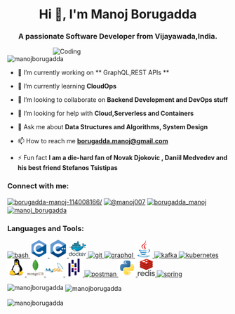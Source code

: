 <h1 align="center">Hi 👋, I'm Manoj Borugadda</h1>
<h3 align="center">A passionate Software Developer from Vijayawada,India.</h3>
<img align="right" alt="Coding" width="400" src="https://giphy.com/gifs/coding-engineering-anand-TilmLMmWrRYYHjLfub">

<p align="left"> <img src="https://komarev.com/ghpvc/?username=manojborugadda&label=Profile%20views&color=0e75b6&style=flat" alt="manojborugadda" /> </p>

- 🔭 I’m currently working on ** GraphQL,REST APIs **

- 🌱 I’m currently learning **CloudOps**

- 👯 I’m looking to collaborate on **Backend Development and DevOps stuff**

- 🤝 I’m looking for help with **Cloud,Serverless and Containers**

- 💬 Ask me about **Data Structures and Algorithms, System Design**

- 📫 How to reach me **borugadda.manoj@gmail.com**

- ⚡ Fun fact **I am a die-hard fan of Novak Djokovic , Daniil Medvedev and his best friend Stefanos Tsistipas**

<h3 align="left">Connect with me:</h3>
<p align="left">
<a href="https://linkedin.com/in/borugadda-manoj-114008166/" target="blank"><img align="center" src="https://raw.githubusercontent.com/rahuldkjain/github-profile-readme-generator/master/src/images/icons/Social/linked-in-alt.svg" alt="borugadda-manoj-114008166/" height="30" width="40" /></a>
<a href="https://hashnode.com/@manoj007" target="blank"><img align="center" src="https://raw.githubusercontent.com/rahuldkjain/github-profile-readme-generator/master/src/images/icons/Social/hashnode.svg" alt="@manoj007" height="30" width="40" /></a>
<a href="https://www.hackerrank.com/borugadda_manoj" target="blank"><img align="center" src="https://raw.githubusercontent.com/rahuldkjain/github-profile-readme-generator/master/src/images/icons/Social/hackerrank.svg" alt="borugadda_manoj" height="30" width="40" /></a>
<a href="https://www.leetcode.com/yesobu007" target="blank"><img align="center" src="https://raw.githubusercontent.com/rahuldkjain/github-profile-readme-generator/master/src/images/icons/Social/leet-code.svg" alt="manoj_borugadda" height="30" width="40" /></a>
</p>

<h3 align="left">Languages and Tools:</h3>
<p align="left"> <a href="https://www.gnu.org/software/bash/" target="_blank" rel="noreferrer"> <img src="https://www.vectorlogo.zone/logos/gnu_bash/gnu_bash-icon.svg" alt="bash" width="40" height="40"/> </a> <a href="https://www.cprogramming.com/" target="_blank" rel="noreferrer"> <img src="https://raw.githubusercontent.com/devicons/devicon/master/icons/c/c-original.svg" alt="c" width="40" height="40"/> </a> <a href="https://www.w3schools.com/cpp/" target="_blank" rel="noreferrer"> <img src="https://raw.githubusercontent.com/devicons/devicon/master/icons/cplusplus/cplusplus-original.svg" alt="cplusplus" width="40" height="40"/> </a> <a href="https://www.docker.com/" target="_blank" rel="noreferrer"> <img src="https://raw.githubusercontent.com/devicons/devicon/master/icons/docker/docker-original-wordmark.svg" alt="docker" width="40" height="40"/> </a> </a> <a href="https://git-scm.com/" target="_blank" rel="noreferrer"> <img src="https://www.vectorlogo.zone/logos/git-scm/git-scm-icon.svg" alt="git" width="40" height="40"/> </a> <a href="https://graphql.org" target="_blank" rel="noreferrer"> <img src="https://www.vectorlogo.zone/logos/graphql/graphql-icon.svg" alt="graphql" width="40" height="40"/> </a> <a href="https://www.java.com" target="_blank" rel="noreferrer"> <img src="https://raw.githubusercontent.com/devicons/devicon/master/icons/java/java-original.svg" alt="java" width="40" height="40"/> </a> <a href="https://kafka.apache.org/" target="_blank" rel="noreferrer"> <img src="https://www.vectorlogo.zone/logos/apache_kafka/apache_kafka-icon.svg" alt="kafka" width="40" height="40"/> </a> <a href="https://kubernetes.io" target="_blank" rel="noreferrer"> <img src="https://www.vectorlogo.zone/logos/kubernetes/kubernetes-icon.svg" alt="kubernetes" width="40" height="40"/> </a> <a href="https://www.linux.org/" target="_blank" rel="noreferrer"> <img src="https://raw.githubusercontent.com/devicons/devicon/master/icons/linux/linux-original.svg" alt="linux" width="40" height="40"/> </a> <a href="https://www.mongodb.com/" target="_blank" rel="noreferrer"> <img src="https://raw.githubusercontent.com/devicons/devicon/master/icons/mongodb/mongodb-original-wordmark.svg" alt="mongodb" width="40" height="40"/> </a> <a href="https://www.mysql.com/" target="_blank" rel="noreferrer"> <img src="https://raw.githubusercontent.com/devicons/devicon/master/icons/mysql/mysql-original-wordmark.svg" alt="mysql" width="40" height="40"/> </a> <a href="https://pandas.pydata.org/" target="_blank" rel="noreferrer"> <img src="https://raw.githubusercontent.com/devicons/devicon/2ae2a900d2f041da66e950e4d48052658d850630/icons/pandas/pandas-original.svg" alt="pandas" width="40" height="40"/> </a> <a href="https://postman.com" target="_blank" rel="noreferrer"> <img src="https://www.vectorlogo.zone/logos/getpostman/getpostman-icon.svg" alt="postman" width="40" height="40"/> </a> <a href="https://www.python.org" target="_blank" rel="noreferrer"> <img src="https://raw.githubusercontent.com/devicons/devicon/master/icons/python/python-original.svg" alt="python" width="40" height="40"/> </a> <a href="https://redis.io" target="_blank" rel="noreferrer"> <img src="https://raw.githubusercontent.com/devicons/devicon/master/icons/redis/redis-original-wordmark.svg" alt="redis" width="40" height="40"/> </a> </a> <a href="https://spring.io/" target="_blank" rel="noreferrer"> <img src="https://www.vectorlogo.zone/logos/springio/springio-icon.svg" alt="spring" width="40" height="40"/>  </a> </p>

<p><img align="left" src="https://github-readme-stats.vercel.app/api/top-langs?username=manojborugadda&show_icons=true&locale=en&layout=compact" alt="manojborugadda" /></p>

<p>&nbsp;<img align="center" src="https://github-readme-stats.vercel.app/api?username=manojborugadda&show_icons=true&locale=en" alt="manojborugadda" /></p>

<p><img align="center" src="https://github-readme-streak-stats.herokuapp.com/?user=manojborugadda&" alt="manojborugadda" /></p>
